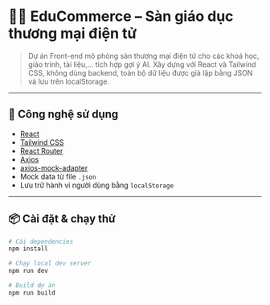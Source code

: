 # 🧑‍🏫 EduCommerce – Sàn giáo dục thương mại điện tử

> Dự án Front-end mô phỏng sàn thương mại điện tử cho các khoá học, giáo trình, tài liệu,... tích hợp gợi ý AI. Xây dựng với React và Tailwind CSS, không dùng backend, toàn bộ dữ liệu được giả lập bằng JSON và lưu trên localStorage.

---

## 🚀 Công nghệ sử dụng

- [React](https://reactjs.org/)
- [Tailwind CSS](https://tailwindcss.com/)
- [React Router](https://reactrouter.com/)
- [Axios](https://axios-http.com/)
- [axios-mock-adapter](https://github.com/ctimmerm/axios-mock-adapter)
- Mock data từ file `.json`
- Lưu trữ hành vi người dùng bằng `localStorage`

---

## 📦 Cài đặt & chạy thử

```bash
# Cài dependencies
npm install

# Chạy local dev server
npm run dev

# Build dự án
npm run build
```
